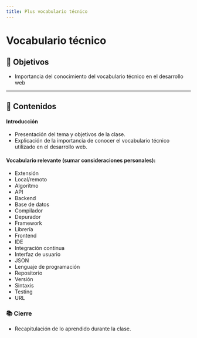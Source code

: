 ```yaml
---
title: Plus vocabulario técnico
---
```


# Vocabulario técnico

## 🏁 Objetivos

- Importancia del conocimiento del vocabulario técnico en el desarrollo web

---

## 📝 Contenidos

#### Introducción

- Presentación del tema y objetivos de la clase.
- Explicación de la importancia de conocer el vocabulario técnico utilizado en el desarrollo web.

#### Vocabulario relevante (sumar consideraciones personales):

- Extensión
- Local/remoto
- Algoritmo
- API
- Backend
- Base de datos
- Compilador
- Depurador
- Framework
- Librería
- Frontend
- IDE
- Integración continua
- Interfaz de usuario
- JSON
- Lenguaje de programación
- Repositorio
- Versión
- Sintaxis
- Testing
- URL

### 📚 Cierre

- Recapitulación de lo aprendido durante la clase.
